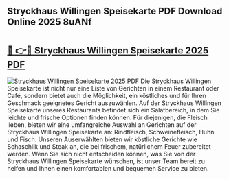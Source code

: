 ## Stryckhaus Willingen Speisekarte PDF Download Online 2025 8uANf

# <h2><a href="http://gc8mzt3.nevu.top/?p=Stryckhaus+Willingen+Speisekarte">🔗 👉🔴 Stryckhaus Willingen Speisekarte 2025 PDF</a></h2>

[![Stryckhaus Willingen Speisekarte 2025 PDF](https://i.imgur.com/dBaPXMq.png)](http://gc8mzt3.nevu.top/?p=Stryckhaus+Willingen+Speisekarte)
Die Stryckhaus Willingen Speisekarte ist nicht nur eine Liste von Gerichten in einem Restaurant oder Café, sondern bietet auch die Möglichkeit, ein köstliches und für Ihren Geschmack geeignetes Gericht auszuwählen. Auf der Stryckhaus Willingen Speisekarte unseres Restaurants befindet sich ein Salatbereich, in dem Sie leichte und frische Optionen finden können. Für diejenigen, die Fleisch lieben, bieten wir eine umfangreiche Auswahl an Gerichten auf der Stryckhaus Willingen Speisekarte an: Rindfleisch, Schweinefleisch, Huhn und Fisch. Unseren Auserwählten bieten wir köstliche Gerichte wie Schaschlik und Steak an, die bei frischem, natürlichem Feuer zubereitet werden. Wenn Sie sich nicht entscheiden können, was Sie von der Stryckhaus Willingen Speisekarte wünschen, ist unser Team bereit zu helfen und Ihnen einen komfortablen und bequemen Service zu bieten.
